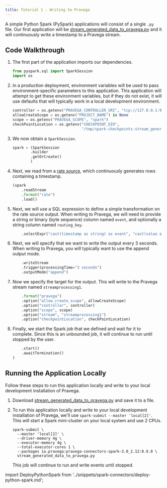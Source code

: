 ```yaml
---
title: Tutorial 1 - Writing to Pravega
---
```


<!--
Copyright (c) Dell Inc., or its subsidiaries. All Rights Reserved.
Licensed under the Apache License, Version 2.0 (the "License");
you may not use this file except in compliance with the License.
You may obtain a copy of the License at
    http://www.apache.org/licenses/LICENSE-2.0
-->

A simple Python Spark (PySpark) applications will consist of a single `.py` file. Our first application will be [stream_generated_data_to_pravega.py](https://github.com/pravega/pravega-samples/blob/spark-connector-examples/spark-connector-examples/src/main/python/stream_generated_data_to_pravega.py) and it will continuously write a timestamp to a Pravega stream.

## Code Walkthrough

1. The first part of the application imports our dependencies.

    ```python title="stream_generated_data_to_pravega.py"
    from pyspark.sql import SparkSession
    import os
    ```

2. In a production deployment, environment variables will be used to pass environment-specific parameters to this application. This application will attempt to get these environment variables, but if they do not exist, it will use defaults that will typically work in a local development environment.

    ```python
    controller = os.getenv("PRAVEGA_CONTROLLER_URI", "tcp://127.0.0.1:9090")
    allowCreateScope = os.getenv("PROJECT_NAME") is None
    scope = os.getenv("PRAVEGA_SCOPE", "spark")
    checkPointLocation = os.getenv("CHECKPOINT_DIR",
                                   "/tmp/spark-checkpoints-stream_generated_data_to_pravega")
    ```

3. We now obtain a `SparkSession`.

    ```python
    spark = (SparkSession
            .builder
            .getOrCreate()
            )
    ```

4. Next, we read from a [rate source](https://spark.apache.org/docs/latest/structured-streaming-programming-guide.html#creating-streaming-dataframes-and-streaming-datasets), which continuously generates rows containing a timestamp.

    ```python
    (spark
        .readStream
        .format("rate")
        .load()
    ```

5. Next, we will use a SQL expression to define a simple transformation on the rate source output. When writing to Pravega, we will need to provide a string or binary (byte sequence) column named `event`, and optionally a string column named `routing_key`.

    ```python
        .selectExpr("cast(timestamp as string) as event", "cast(value as string) as routing_key")
    ```

6. Next, we will specify that we want to write the output every 3 seconds. When writing to Pravega, you will typically want to use the append output mode.

    ```python
        .writeStream
        .trigger(processingTime="3 seconds")
        .outputMode("append")
    ```

7. Now we specify the target for the output. This will write to the Pravega stream named `streamprocessing1`.

    ```python
        .format("pravega")
        .option("allow_create_scope", allowCreateScope)
        .option("controller", controller)
        .option("scope", scope)
        .option("stream", "streamprocessing1")
        .option("checkpointLocation", checkPointLocation)
    ```

8. Finally, we start the Spark job that we defined and wait for it to complete. Since this is an unbounded job, it will continue to run until stopped by the user.

    ```python
        .start()
        .awaitTermination()
    )
    ```

## Running the Application Locally

Follow these steps to run this application locally and write to your local development installation of Pravega.

1. Download [stream_generated_data_to_pravega.py](https://github.com/pravega/pravega-samples/blob/spark-connector-examples/spark-connector-examples/src/main/python/stream_generated_data_to_pravega.py) and save it to a file.

2. To run this application locally and write to your local development installation of Pravega, we'll use `spark-submit --master 'local[2]'`. This will start a Spark mini-cluster on your local system and use 2 CPUs.

    ```shell
    spark-submit \
      --master 'local[2]' \
      --driver-memory 4g \
      --executor-memory 4g \
      --total-executor-cores 1 \
      --packages io.pravega:pravega-connectors-spark-3.0_2.12:0.9.0 \
      stream_generated_data_to_pravega.py
    ```

   This job will continue to run and write events until stopped.

import DeployPythonSpark from '../snippets/spark-connectors/deploy-python-spark.md';

<DeployPythonSpark />
